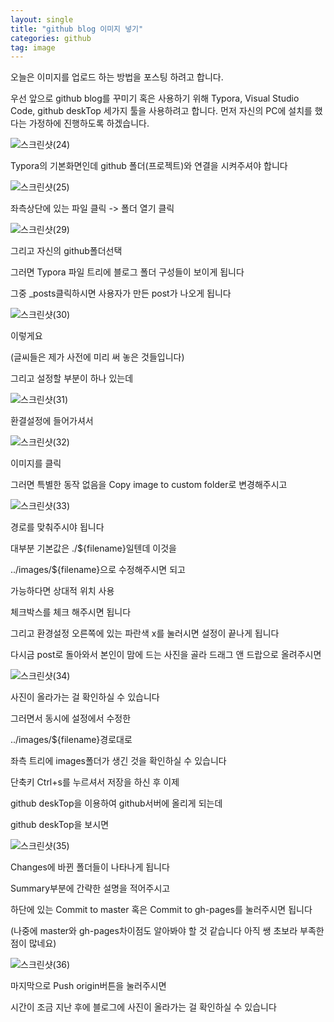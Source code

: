 ```yaml
---
layout: single
title: "github blog 이미지 넣기"
categories: github
tag: image
---
```


오늘은 이미지를 업로드 하는 방법을 포스팅 하려고 합니다.

우선 앞으로 github blog를 꾸미기 혹은 사용하기 위해 
Typora, Visual Studio Code, github deskTop
세가지 툴을 사용하려고 합니다.
먼저 자신의 PC에 설치를 했다는 가정하에 진행하도록 하겠습니다.

![스크린샷(24)](/images/2021-11-22-image/스크린샷(24).png)

Typora의 기본화면인데 github 폴더(프로젝트)와 연결을 시켜주셔야 합니다



![스크린샷(25)](/images/2021-11-22-image/스크린샷(25).png)

좌측상단에 있는 파일 클릭 -> 폴더 열기 클릭



![스크린샷(29)](/images/2021-11-22-image/스크린샷(29).png)

그리고 자신의 github폴더선택

그러면 Typora 파일 트리에 블로그 폴더 구성들이 보이게 됩니다

그중 _posts클릭하시면 사용자가 만든 post가 나오게 됩니다



![스크린샷(30)](/images/2021-11-22-image/스크린샷(30).png)

이렇게요

(글씨들은 제가 사전에 미리 써 놓은 것들입니다)



그리고 설정할 부분이 하나 있는데

![스크린샷(31)](/images/2021-11-22-image/스크린샷(31).png)

환결설정에 들어가셔서

![스크린샷(32)](/images/2021-11-22-image/스크린샷(32).png)

이미지를 클릭

그러면 특별한 동작 없음을 Copy image to custom folder로 변경해주시고

![스크린샷(33)](/images/2021-11-22-image/스크린샷(33).png)

경로를 맞춰주시야 됩니다

대부분  기본값은 ./${filename}일텐데  이것을

../images/${filename}으로 수정해주시면 되고

가능하다면 상대적 위치 사용 

체크박스를 체크 해주시면 됩니다

그리고 환경설정 오른쪽에 있는 파란색 x를 눌러시면 설정이 끝나게 됩니다



다시금 post로 돌아와서 본인이 맘에 드는 사진을 골라 드래그 앤 드랍으로 올려주시면

![스크린샷(34)](/images/2021-11-22-image/스크린샷(34).png)

사진이 올라가는 걸 확인하실 수 있습니다

그러면서 동시에 설정에서 수정한

../images/${filename}경로대로

좌측 트리에 images폴더가 생긴 것을 확인하실 수 있습니다



단축키 Ctrl+s를 누르셔서 저장을 하신  후 이제

github deskTop을 이용하여 github서버에 올리게 되는데

github deskTop을 보시면

![스크린샷(35)](/images/2021-11-22-image/스크린샷(35).png)

Changes에 바뀐 폴더들이 나타나게 됩니다

Summary부분에 간략한 설명을 적어주시고

하단에 있는 Commit to master 혹은 Commit to gh-pages를 눌러주시면 됩니다

(나중에 master와  gh-pages차이점도 알아봐야 할 것 같습니다 아직 쌩 초보라 부족한 점이 많네요)

![스크린샷(36)](/images/2021-11-22-image/스크린샷(36).png)



마지막으로 Push origin버튼을 눌러주시면

시간이 조금 지난 후에 블로그에 사진이 올라가는 걸 확인하실 수 있습니다



